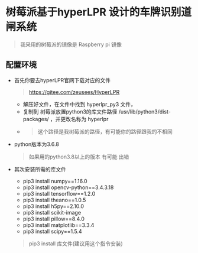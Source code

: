 # 树莓派基于hyperLPR 设计的车牌识别道闸系统
> 我采用的树莓派的镜像是 Raspberry pi 镜像



## 配置环境
* 首先你要去hyperLPR官网下载对应的文件
  > https://gitee.com/zeusees/HyperLPR
  - 解压好文件，在文件中找到 hyperlpr_py3 文件，
  - 复制到 树莓派放置python3的库文件路径  /usr/lib/python3/dist-packages/  ，并更改名称为 hyperlpr
  - > 这个路径是我树莓派的路径，有可能你的路径跟我的不相同
* python版本为3.6.8
  >如果用的python3.8以上的版本 有可能 出错
* 其次安装所需的库文件
  - pip3 install numpy==1.16.0
  - pip3 install opencv-python==3.4.3.18
  - pip3 install tensorflow==1.2.0
  - pip3 install theano==1.0.5
  - pip3 install h5py==2.10.0
  - pip3 install scikit-image
  - pip3 install pillow==8.4.0
  - pip3 install matplotlib==3.3.4
  - pip3 install scipy==1.5.4

  > pip3 install 库文件(建议用这个指令安装)
  
  
